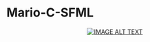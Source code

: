 # Mario-C-SFML
<div align="center">
  <a href="https://www.youtube.com/watch?v=YBks1ztfo_4"><img src="https://www.youtube.com/watch?v=YBks1ztfo_4" alt="IMAGE ALT TEXT"></a>
</div>

